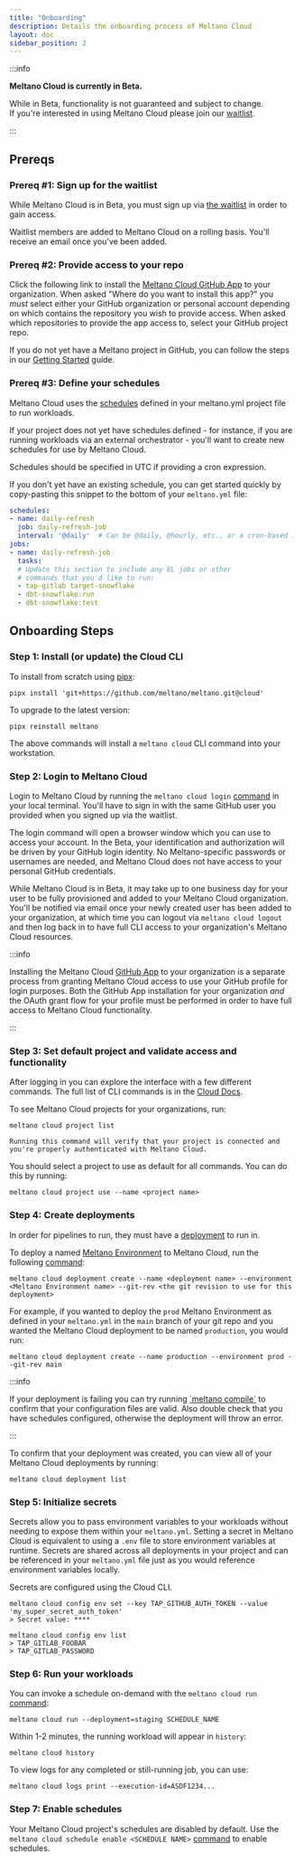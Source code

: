 ```yaml
---
title: "Onboarding"
description: Details the onboarding process of Meltano Cloud
layout: doc
sidebar_position: 2
---
```


:::info

<p><strong>Meltano Cloud is currently in Beta.</strong></p>
<p>While in Beta, functionality is not guaranteed and subject to change. <br /> If you're interested in using Meltano Cloud please join our <a href="https://meltano.com/cloud/">waitlist</a>.</p>

:::

## Prereqs

### Prereq #1: Sign up for the waitlist

While Meltano Cloud is in Beta, you must sign up via [the waitlist](https://meltano.com/cloud/) in order to gain access.

Waitlist members are added to Meltano Cloud on a rolling basis. You'll receive an email once you've been added.

### Prereq #2: Provide access to your repo

Click the following link to install the [Meltano Cloud GitHub App](https://github.com/apps/meltano-cloud) to your organization.
When asked "Where do you want to install this app?" you _must_ select either your GitHub organization or personal account depending on which contains the repository you wish to provide access.
When asked which repositories to provide the app access to, select your GitHub project repo.

If you do not yet have a Meltano project in GitHub, you can follow the steps in our [Getting Started](/getting-started) guide.

### Prereq #3: Define your schedules

Meltano Cloud uses the [schedules](https://docs.meltano.com/concepts/project#schedules) defined in your meltano.yml project file to run workloads.

If your project does not yet have schedules defined - for instance, if you are running workloads via an external orchestrator - you'll want to create new schedules for use by Meltano Cloud.

Schedules should be specified in UTC if providing a cron expression.

If you don't yet have an existing schedule, you can get started quickly by copy-pasting this snippet to the bottom of your `meltano.yml` file:

```yml
schedules:
- name: daily-refresh
  job: daily-refresh-job
  interval: '@daily'  # Can be @daily, @hourly, etc., or a cron-based interval
jobs:
- name: daily-refresh-job
  tasks:
  # Update this section to include any EL jobs or other
  # commands that you'd like to run:
  - tap-gitlab target-snowflake
  - dbt-snowflake:run
  - dbt-snowflake:test
```

## Onboarding Steps

### Step 1: Install (or update) the Cloud CLI

To install from scratch using [pipx](https://pypa.github.io/pipx/installation/#install-pipx):

```console
pipx install 'git+https://github.com/meltano/meltano.git@cloud'
```

To upgrade to the latest version:

```console
pipx reinstall meltano
```

The above commands will install a `meltano cloud` CLI command into your workstation.

### Step 2: Login to Meltano Cloud

Login to Meltano Cloud by running the `meltano cloud login` [command](/cloud/cloud-cli#login) in your local terminal.
You'll have to sign in with the same GitHub user you provided when you signed up via the waitlist.

The login command will open a browser window which you can use to access your account. In the Beta, your identification and authorization will be driven by your GitHub login identity. No Meltano-specific passwords or usernames are needed, and Meltano Cloud does not have access to your personal GitHub credentials.

While Meltano Cloud is in Beta, it may take up to one business day for your user to be fully provisioned and added to your Meltano Cloud organization. You'll be notified via email once your newly created user has been added to your organization, at which time you can logout via `meltano cloud logout` and then log back in to have full CLI access to your organization's Meltano Cloud resources.

:::info

  <p>Installing the Meltano Cloud <a href="#prereq-2-provide-access-to-your-repo">GitHub App</a> to your organization is a separate process from granting Meltano Cloud access to use your GitHub profile for login purposes. Both the GitHub App installation for your organization <em>and</em> the OAuth grant flow for your profile must be performed in order to have full access to Meltano Cloud functionality.</p>
:::

### Step 3: Set default project and validate access and functionality

After logging in you can explore the interface with a few different commands.
The full list of CLI commands is in the [Cloud Docs](https://docs.meltano.com/cloud/cloud-cli).

To see Meltano Cloud projects for your organizations, run:

```console
meltano cloud project list
```

```console
Running this command will verify that your project is connected and you're properly authenticated with Meltano Cloud.
```

You should select a project to use as default for all commands.
You can do this by running:

```console
meltano cloud project use --name <project name>
```

### Step 4: Create deployments

In order for pipelines to run, they must have a [deployment](/cloud/concepts#meltano-cloud-deployments) to run in.

To deploy a named [Meltano Environment](/concepts/environments) to Meltano Cloud, run the following [command](https://docs.meltano.com/cloud/cloud-cli#deployment):

```console
meltano cloud deployment create --name <deployment name> --environment <Meltano Environment name> --git-rev <the git revision to use for this deployment>
```

For example, if you wanted to deploy the `prod` Meltano Environment as defined in your `meltano.yml` in the `main` branch of your git repo and you wanted the Meltano Cloud deployment to be named `production`, you would run:

```console
meltano cloud deployment create --name production --environment prod --git-rev main
```

:::info

  <p>If your deployment is failing you can try running <a href="/reference/command-line-interface#compile">`meltano compile`</a> to confirm that your configuration files are valid.
  Also double check that you have schedules configured, otherwise the deployment will throw an error.</p>
:::

To confirm that your deployment was created, you can view all of your Meltano Cloud deployments by running:

```console
meltano cloud deployment list
```

### Step 5: Initialize secrets

Secrets allow you to pass environment variables to your workloads without needing to expose them within your `meltano.yml`.
Setting a secret in Meltano Cloud is equivalent to using a `.env` file to store environment variables at runtime.
Secrets are shared across all deployments in your project and can be referenced in your `meltano.yml` file just as you would reference environment variables locally.

Secrets are configured using the Cloud CLI.

```console
meltano cloud config env set --key TAP_GITHUB_AUTH_TOKEN --value 'my_super_secret_auth_token'
> Secret value: ****
```

```console
meltano cloud config env list
> TAP_GITLAB_FOOBAR
> TAP_GITLAB_PASSWORD
```

### Step 6: Run your workloads

You can invoke a schedule on-demand with the `meltano cloud run` [command](/cloud/cloud-cli#run):

```console
meltano cloud run --deployment=staging SCHEDULE_NAME
```

Within 1-2 minutes, the running workload will appear in `history`:

```console
meltano cloud history
```

To view logs for any completed or still-running job, you can use:

```console
meltano cloud logs print --execution-id=ASDF1234...
```

### Step 7: Enable schedules

Your Meltano Cloud project's schedules are disabled by default.
Use the `meltano cloud schedule enable <SCHEDULE NAME>` [command](/cloud/cloud-cli#schedule) to enable schedules.
